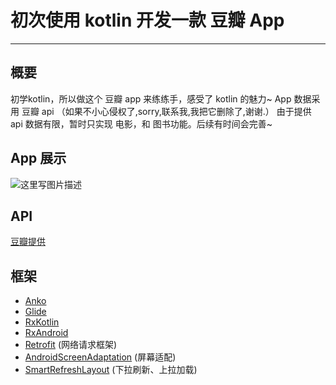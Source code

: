 #  初次使用 kotlin 开发一款 豆瓣 App



-------------------

## 概要
初学kotlin，所以做这个 豆瓣 app 来练练手，感受了 kotlin 的魅力~
App 数据采用 豆瓣 api  （如果不小心侵权了,sorry,联系我,我把它删除了,谢谢.）
由于提供 api 数据有限，暂时只实现 电影，和 图书功能。后续有时间会完善~

## App 展示

![这里写图片描述](https://img-blog.csdn.net/20180817031228247?watermark/2/text/aHR0cHM6Ly9ibG9nLmNzZG4ubmV0L3dlaXhpbl80MDU5NTUxNg==/font/5a6L5L2T/fontsize/400/fill/I0JBQkFCMA==/dissolve/70)

## API
[豆瓣提供](https://developers.douban.com/wiki/?title=api_v2)

## 框架
 - [Anko ](https://github.com/Kotlin/anko)
 - [Glide](https://github.com/bumptech/glide)
 - [RxKotlin](https://github.com/ReactiveX/RxKotlin)
 - [RxAndroid](https://github.com/ReactiveX/RxAndroid)
 - [Retrofit](https://github.com/square/retrofit) (网络请求框架)
 - [AndroidScreenAdaptation](https://github.com/yatoooon/AndroidScreenAdaptation)  (屏幕适配)
 - [SmartRefreshLayout](SmartRefreshLayout) (下拉刷新、上拉加载)



